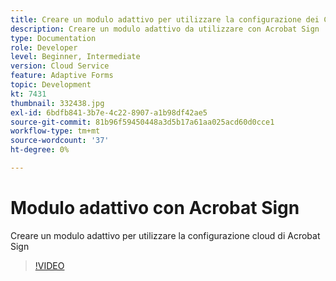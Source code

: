 ```yaml
---
title: Creare un modulo adattivo per utilizzare la configurazione dei Cloud Services Acrobat Sign creata
description: Creare un modulo adattivo da utilizzare con Acrobat Sign
type: Documentation
role: Developer
level: Beginner, Intermediate
version: Cloud Service
feature: Adaptive Forms
topic: Development
kt: 7431
thumbnail: 332438.jpg
exl-id: 6bdfb841-3b7e-4c22-8907-a1b98df42ae5
source-git-commit: 81b96f59450448a3d5b17a61aa025acd60d0cce1
workflow-type: tm+mt
source-wordcount: '37'
ht-degree: 0%

---
```


# Modulo adattivo con Acrobat Sign


Creare un modulo adattivo per utilizzare la configurazione cloud di Acrobat Sign

>[!VIDEO](https://video.tv.adobe.com/v/332438/?quality=9&learn=on)

